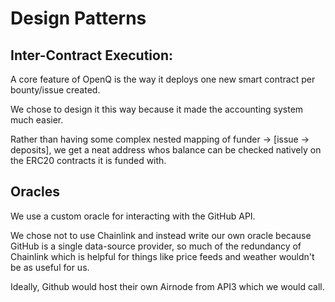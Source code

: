 # Design Patterns

## Inter-Contract Execution:

A core feature of OpenQ is the way it deploys one new smart contract per bounty/issue created.

We chose to design it this way because it made the accounting system much easier.

Rather than having some complex nested mapping of funder -> [issue -> deposits], we get a neat address whos balance can be checked natively on the ERC20 contracts it is funded with.

## Oracles

We use a custom oracle for interacting with the GitHub API.

We chose not to use Chainlink and instead write our own oracle because GitHub is a single data-source provider, so much of the redundancy of Chainlink which is helpful for things like price feeds and weather wouldn't be as useful for us.

Ideally, Github would host their own Airnode from API3 which we would call.